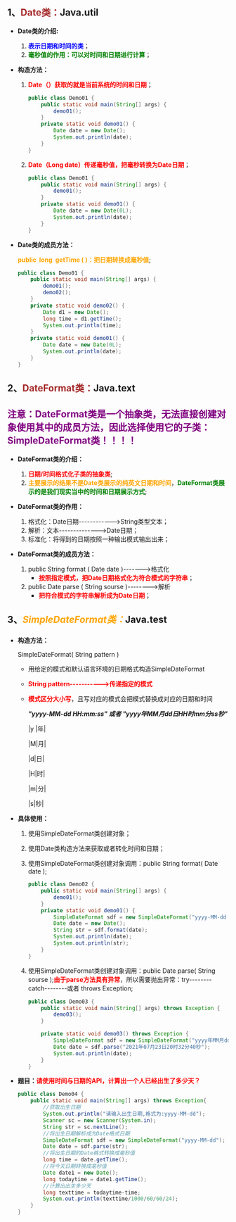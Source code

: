 ## 1、<span style="color:brown">**Date类：**</span>Java.util

- **Date类的介绍:**

  1. <span style="color:blue">**表示日期和时间的类**</span>；
  2. <span style="color:green">**毫秒值的作用：可以对时间和日期进行计算**</span>；
  
- **构造方法：**

  1. <font color="red">**Date（）获取的就是当前系统的时间和日期**</font>；

     ```java
     public class Demo01 {
         public static void main(String[] args) {
             demo01();
         }
         private static void demo01() {
             Date date = new Date();
             System.out.println(date);
         }
     }
     ```
  
  2. <font color="red">**Date（Long date）传递毫秒值，把毫秒转换为Date日期**</font>；
  
     ```java
     public class Demo01 {
         public static void main(String[] args) {
             demo01();
         }
         private static void demo01() {
             Date date = new Date(0L);
             System.out.println(date);
         }
     }
     ```
  
- **Date类的成员方法：**

  <font color="orange">**public  long  getTime (  )：把日期转换成毫秒值**</font>;

  ```java
  public class Demo01 {
      public static void main(String[] args) {
          demo01();
          demo02();
      }
      private static void demo02() {
          Date d1 = new Date();
          long time = d1.getTime();
          System.out.println(time);
      }
      private static void demo01() {
          Date date = new Date(0L);
          System.out.println(date);
      }
  }
  ```


## 2、<span style="color:brown">**DateFormat类：**</span>Java.text

## <span style="color:purple">**注意：DateFormat类是一个抽象类，无法直接创建对象使用其中的成员方法，因此选择使用它的子类：SimpleDateFormat类！！！！**</span>

- **DateFormat类的介绍：**
  1. <span style="color:red">**日期/时间格式化子类的抽象类**</span>;
  2. <span style="color:orange">**主要展示的结果不是Date类展示的纯英文日期和时间**</span>，<span style="color:green">**DateFormat类展示的是我们现实当中的时间和日期展示方式**</span>;

- **DateFormat类的作用：**
  1. 格式化：Date日期------------>String类型文本；
  2. 解析：文本-------------->Date日期；
  3. 标准化：将得到的日期按照一种输出模式输出出来；

- **DateFormat类的成员方法：**
  1. public   String   format  ( Date   date )------->格式化
     - <span style="color:red">**按照指定模式，把Date日期格式化为符合模式的字符串**</span>；
  2. public   Date   parse  ( String   sourse )-------->解析
     - <span style="color:red">**把符合模式的字符串解析成为Date日期**</span>；

## 3、<span style="color:orange">***SimpleDateFormat类：***</span>Java.test

### <!--SimpleDateFromat具体代替DateFormat类的使用过程-->

- **构造方法：**

  SimpleDateFormat( String   pattern )

  - 用给定的模式和默认语言环境的日期格式构造SimpleDateFormat

  - <span style="color:red">**String   pattern----------->传递指定的模式**</span>

  - <span style="color:red">**模式区分大小写**</span>，且写对应的模式会把模式替换成对应的日期和时间

    ***"yyyy-MM-dd  HH:mm:ss" 或者 "yyyy年MM月dd日HH时mm分ss秒"***

    |y |年|

    |M|月|

    |d|日|

    |H|时|

    |m|分|

    |s|秒|

- **具体使用：**
  1. 使用SimpleDateFormat类创建对象；
  
  2. 使用Date类构造方法来获取或者转化时间和日期；
  
  3. 使用SimpleDateFormat类创建对象调用：public   String   format( Date date );
  
     ```java
     public class Demo02 {
         public static void main(String[] args) {
             demo01();
         }
         private static void demo01() {
             SimpleDateFormat sdf = new SimpleDateFormat("yyyy-MM-dd HH:mm:ss");
             Date date = new Date();
             String str = sdf.format(date);
             System.out.println(date);
             System.out.println(str);
         }
     }
     ```
     
  4. 使用SimpleDateFormat类创建对象调用：public   Date   parse( String   sourse );<span style="color:red">**由于parse方法具有异常**</span>，所以需要抛出异常：try--------catch--------或者   throws  Exception; 
  
     ```java
     public class Demo03 {
         public static void main(String[] args) throws Exception {
             demo03();
         }
     
         private static void demo03() throws Exception {
             SimpleDateFormat sdf = new SimpleDateFormat("yyyy年MM月dd日HH时mm分ss秒");
             Date date = sdf.parse("2021年07月23日20时32分40秒");
             System.out.println(date);
         }
     }
     ```
     
     
  
- **题目：**<span style="color:red">**请使用时间与日期的API，计算出一个人已经出生了多少天？**</span>

  ```java
  public class Demo04 {
      public static void main(String[] args) throws Exception{
          //获取出生日期
          System.out.println("请输入出生日期,格式为:yyyy-MM-dd");
          Scanner sc = new Scanner(System.in);
          String str = sc.nextLine();
          //将出生日期解析成为Date格式日期
          SimpleDateFormat sdf = new SimpleDateFormat("yyyy-MM-dd");
          Date date = sdf.parse(str);
          //将出生日期的Date格式转换成毫秒值
          long time = date.getTime();
          //将今天日期转换成毫秒值
          Date date1 = new Date();
          long todaytime = date1.getTime();
          //计算出出生多少天
          long texttime = todaytime-time;
          System.out.println(texttime/1000/60/60/24);
      }
  }
  ```
  
  

